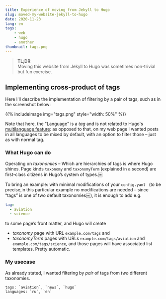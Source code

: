 ```yaml
---
title: Experience of moving from Jekyll to Hugo
slug: moved-my-website-jekyll-to-hugo
date: 2020-11-23
lang: en
tags:
    - web
    - hugo
    - another
thumbnail: tags.png
---
```


> **TL;DR** \
> Moving this website from Jekyll to Hugo was sometimes non-trivial but fun exercise.

## Implementing cross-product of tags

Here I'll describe the implementation of filtering by a pair of tags, such as in
the screenshot below:

{{% includeimage img="tags.png" style="width: 50%" %}}

Note that here, the "Language" is a *tag* and is not related to Hugo's [multilanguage
feature](https://gohugo.io/content-management/multilingual/): as opposed to that,
on my web page I wanted posts in all languages to be mixed by default, with an option
to filter those – just as with normal tag.

### What Hugo can do

Operating on *taxonomies* – Which are hierarchies of tags is where Hugo shines. Page kinds `taxonomy` and `taxonomyTerm` (explained in a second) are first-class citizens in Hugo’s system of types.￼

To bring an example: with minimal modifications of your `config.yaml￼` (to be precise,in this particular example no modifications are needed – since “tags” is one of two default taxonomies￼), it is enough to add e.g.
```yaml
tag:
  - aviation
  - science
```
to some page’s front matter, and Hugo will create
- *taxonomy* page with URL `example.com/tags` and
- *taxonomyTerm* pages with URLs `example.com/tags/aviation` and `example.com/tags/science`,
and those pages will have associated list templates. Pretty automatic.

### My usecase

As already stated, I wanted filtering by *pair* of tags from *two* different taxonomies.

```plain
tags: `aviation`, `news`, `hugo`
languages: `ru`, `en`
```


